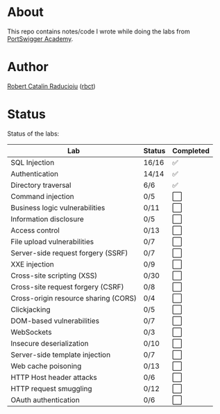 # About

This repo contains notes/code I wrote while doing the labs from [PortSwigger Academy](https://portswigger.net/web-security).

# Author

[Robert Catalin Raducioiu](https://www.linkedin.com/in/rbct/) ([rbct](https://rbct.it/))

# Status

Status of the labs:

| Lab                                  | Status | Completed            |
| ------------------------------------ | ------ | -------------------- |
| SQL Injection                        | 16/16  | :white_check_mark:   |
| Authentication                       | 14/14  | :white_check_mark:   |
| Directory traversal                  | 6/6    | :white_check_mark:   |
| Command injection                    | 0/5    | :white_large_square: |
| Business logic vulnerabilities       | 0/11   | :white_large_square: |
| Information disclosure               | 0/5    | :white_large_square: |
| Access control                       | 0/13   | :white_large_square: |
| File upload vulnerabilities          | 0/7    | :white_large_square: |
| Server-side request forgery (SSRF)   | 0/7    | :white_large_square: |
| XXE injection                        | 0/9    | :white_large_square: |
| Cross-site scripting (XSS)           | 0/30   | :white_large_square: |
| Cross-site request forgery (CSRF)    | 0/8    | :white_large_square: |
| Cross-origin resource sharing (CORS) | 0/4    | :white_large_square: |
| Clickjacking                         | 0/5    | :white_large_square: |
| DOM-based vulnerabilities            | 0/7    | :white_large_square: |
| WebSockets                           | 0/3    | :white_large_square: |
| Insecure deserialization             | 0/10   | :white_large_square: |
| Server-side template injection       | 0/7    | :white_large_square: |
| Web cache poisoning                  | 0/13   | :white_large_square: |
| HTTP Host header attacks             | 0/6    | :white_large_square: |
| HTTP request smuggling               | 0/12   | :white_large_square: |
| OAuth authentication                 | 0/6    | :white_large_square: |
